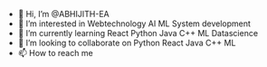 - 👋 Hi, I’m @ABHIJITH-EA
- 👀 I’m interested in Webtechnology AI ML System development
- 🌱 I’m currently learning React Python Java C++ ML Datascience
- 💞️ I’m looking to collaborate on Python React Java C++ ML
- 📫 How to reach me 

<!---
ABHIJITH-EA/ABHIJITH-EA is a ✨ special ✨ repository because its `README.md` (this file) appears on your GitHub profile.
You can click the Preview link to take a look at your changes.
--->
